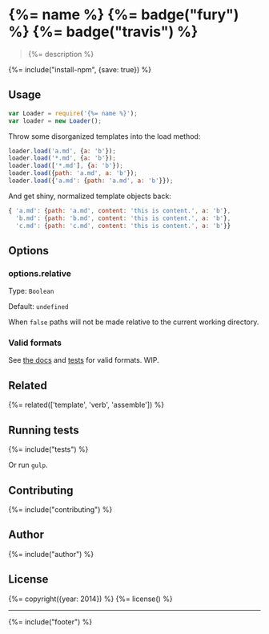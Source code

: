 # {%= name %} {%= badge("fury") %} {%= badge("travis") %}
> {%= description %}

{%= include("install-npm", {save: true}) %}

## Usage

```js
var Loader = require('{%= name %}');
var loader = new Loader();
```

Throw some disorganized templates into the load method:

```js
loader.load('a.md', {a: 'b'});
loader.load('*.md', {a: 'b'});
loader.load(['*.md'], {a: 'b'});
loader.load({path: 'a.md', a: 'b'});
loader.load({'a.md': {path: 'a.md', a: 'b'}});
```

And get shiny, normalized template objects back:

```js
{ 'a.md': {path: 'a.md', content: 'this is content.', a: 'b'},
  'b.md': {path: 'b.md', content: 'this is content.', a: 'b'},
  'c.md': {path: 'c.md', content: 'this is content.', a: 'b'}}
```

## Options

### options.relative

Type: `Boolean` 

Default: `undefined`

When `false` paths will not be made relative to the current working directory.


### Valid formats

See [the docs](./docs/conventions.md) and [tests](./tests) for valid formats. WIP.


## Related
{%= related(['template', 'verb', 'assemble']) %}

## Running tests
{%= include("tests") %}

Or run `gulp`.

## Contributing
{%= include("contributing") %}

## Author
{%= include("author") %}

## License
{%= copyright({year: 2014}) %}
{%= license() %}

***

{%= include("footer") %}
<!-- deps:mocha -->
